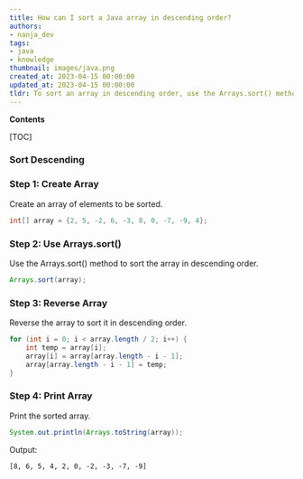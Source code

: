 ```yaml
---
title: How can I sort a Java array in descending order?
authors:
- nanja_dev
tags:
- java
- knowledge
thumbnail: images/java.png
created_at: 2023-04-15 00:00:00
updated_at: 2023-04-15 00:00:00
tldr: To sort an array in descending order, use the Arrays.sort() method with the Collections.reverseOrder() comparator.
---
```


**Contents**

[TOC]

### Sort Descending

### Step 1: Create Array
Create an array of elements to be sorted.

```java
int[] array = {2, 5, -2, 6, -3, 8, 0, -7, -9, 4};
```

### Step 2: Use Arrays.sort()
Use the Arrays.sort() method to sort the array in descending order.

```java
Arrays.sort(array);
```

### Step 3: Reverse Array
Reverse the array to sort it in descending order.

```java
for (int i = 0; i < array.length / 2; i++) {
    int temp = array[i];
    array[i] = array[array.length - i - 1];
    array[array.length - i - 1] = temp;
}
```

### Step 4: Print Array
Print the sorted array.

```java
System.out.println(Arrays.toString(array));
```

Output:
```
[8, 6, 5, 4, 2, 0, -2, -3, -7, -9]
```
